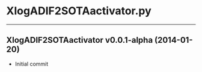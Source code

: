 # XlogADIF2SOTAactivator.py #
---

## XlogADIF2SOTAactivator v0.0.1-alpha (2014-01-20) ##
* Initial commit
